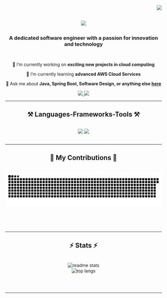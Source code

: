 <img align="right" src="https://visitor-badge.laobi.icu/badge?page_id=erdiiyilmazz.erdiiyilmazz" />

<h1 align="center">
    <img src="https://readme-typing-svg.herokuapp.com/?font=Righteous&size=35&center=true&vCenter=true&width=500&height=70&duration=4000&lines=Welcome+to+my+Profile!+👋;+I'm+Erdi+Yılmaz!;" />
</h1>

<h3 align="center">A dedicated software engineer with a passion for innovation and technology</h3>

<br/>

<div align="center">
 
 🔭 I’m currently working on **exciting new projects in cloud computing**
 
 🌱 I’m currently learning **advanced AWS Cloud Services**

💬 Ask me about **Java, Spring Boot, Software Design, or anything else [here](https://github.com/erdiiyilmazz/erdiiyilmazz/issues)**

 </div>
 
<div align="center"> 
  <a href="mailto:erdiyilmaz90@gmail.com">
    <img src="https://img.shields.io/badge/Gmail-333333?style=for-the-badge&logo=gmail&logoColor=red" />
  </a>
  <a href="https://www.linkedin.com/in/erdi-y%C4%B1lmaz-65083845" target="_blank">
    <img src="https://img.shields.io/badge/LinkedIn-0077B5?style=for-the-badge&logo=linkedin&logoColor=white" target="_blank" />
  </a>
</div>

 <hr/>
 
<h2 align="center">⚒️ Languages-Frameworks-Tools ⚒️</h2>
<br/>
<div align="center">
    <img src="https://skillicons.dev/icons?i=java,spring,docker,maven,hibernate,postgres,git,javascript,react,github" />
    <img src="https://skillicons.dev/icons?i=linux,aws,jenkins,kafka,rabbitmq,redis,kubernetes,mysql,postman,vscode" /><br>
</div>

<br/>
<hr/>

<div align="center">
  <h2>🐍 My Contributions 🐍</h2>
  <br>
  <img alt="snake eating my contributions" src="https://raw.githubusercontent.com/erdiiyilmazz/erdiiyilmazz/output/github-contribution-grid-snake.svg" />
  
  <br/><br/><br/>
</div>

<hr/>

<h2 align="center">⚡ Stats ⚡</h2>
<br>
<div align=center>
  <img width=390 src="https://github-readme-stats.vercel.app/api?username=erdiiyilmazz&count_private=true&show_icons=true&theme=react&rank_icon=github&border_radius=10" alt="readme stats" />
  <br/>
  <img width=325 align="center" src="https://github-readme-stats.vercel.app/api/top-langs/?username=erdiiyilmazz&hide=HTML&langs_count=8&layout=compact&theme=react&border_radius=10&size_weight=0.5&count_weight=0.5&exclude_repo=github-readme-stats" alt="top langs" />
</div>

<br/><br/>

<hr/>

<br/>

<br/>

